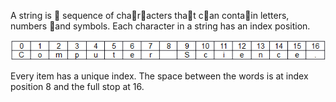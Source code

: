 A string is  sequence of characters that can contain letters, numbers and symbols.
Each character in a string has an index position.

![](.guides/img/string.png)

Every item has a unique index. The space between the words is at index position 8 and the full stop at 16.



